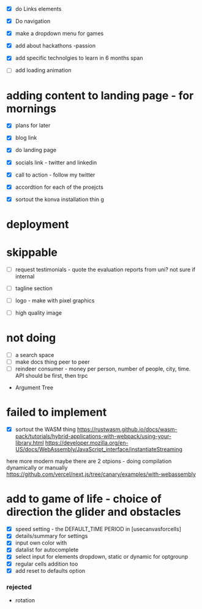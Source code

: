 
- [x] do Links elements
- [x] Do navigation
- [x] make a dropdown menu for games 

- [x] add about hackathons -passion 
- [x] add specific technolgies to learn in 6 months span


- [ ] add loading animation

# adding content to landing page - for mornings
- [x] plans for later
- [x] blog link
- [x] do landing page
- [x] socials link - twitter and linkedin
- [x] call to action  - follow my twitter

- [x] accordtion for each of the proejcts
- [x] sortout the konva installation thin g

# deployment


# skippable
- [ ] request testimonials - quote the evaluation reports from uni? not sure if internal 
- [ ] tagline section
- [ ] logo - make with pixel graphics
- [ ] high quality image


# not doing
- [ ] a search space
- [ ] make docs thing peer to peer
- [ ] reindeer consumer - money per person, number of people, city, time. API should be first, then trpc
- Argument Tree

# failed to implement

- [x] sortout the WASM thing  https://rustwasm.github.io/docs/wasm-pack/tutorials/hybrid-applications-with-webpack/using-your-library.html
https://developer.mozilla.org/en-US/docs/WebAssembly/JavaScript_interface/instantiateStreaming

here more modern
maybe there are 2 otpions - doing compilation dynamically or manually
https://github.com/vercel/next.js/tree/canary/examples/with-webassembly


# add to game of life - choice of direction the glider and obstacles 
- [x] speed setting - the DEFAULT_TIME PERIOD in [usecanvasforcells]
- [x] details/summary for settings
- [x] input own color with 
- [x] datalist for autocomplete
- [x] select input for elements dropdown, static or dynamic for optgrounp
- [x] regular cells addition too
- [x] add reset to defaults option

### rejected
- rotation

